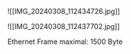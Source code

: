 

![[IMG_20240308_112434726.jpg]]



![[IMG_20240308_112437702.jpg]]

Ethernet Frame maximal: 1500 Byte
